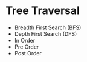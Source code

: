 # Tree Traversal
 - Breadth First Search (BFS)
 - Depth First Search (DFS)
  - In Order
  - Pre Order
  - Post Order
